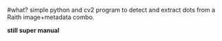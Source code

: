 #what?
simple python and cv2 program to detect and extract dots from a Raith image+metadata combo.

**still super manual**
